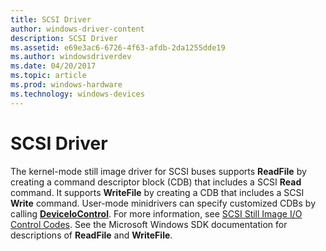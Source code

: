 ```yaml
---
title: SCSI Driver
author: windows-driver-content
description: SCSI Driver
ms.assetid: e69e3ac6-6726-4f63-afdb-2da1255dde19
ms.author: windowsdriverdev
ms.date: 04/20/2017
ms.topic: article
ms.prod: windows-hardware
ms.technology: windows-devices
---
```


# SCSI Driver





The kernel-mode still image driver for SCSI buses supports **ReadFile** by creating a command descriptor block (CDB) that includes a SCSI **Read** command. It supports **WriteFile** by creating a CDB that includes a SCSI **Write** command. User-mode minidrivers can specify customized CDBs by calling [**DeviceIoControl**](https://msdn.microsoft.com/library/windows/desktop/aa363216). For more information, see [SCSI Still Image I/O Control Codes](https://msdn.microsoft.com/library/windows/hardware/ff548003). See the Microsoft Windows SDK documentation for descriptions of **ReadFile** and **WriteFile**.

 

 




